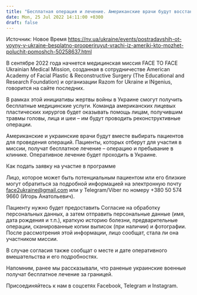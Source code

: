 ```yaml
---
title: "Бесплатная операция и лечение. Американские врачи будут восстанавливать лица украинцам, пострадавшим в результате войны"
date: Mon, 25 Jul 2022 14:11:00 +0300
draft: false
---
```

Источник: Новое Время https://nv.ua/ukraine/events/postradavshih-ot-voyny-v-ukraine-besplatno-prooperiruyut-vrachi-iz-ameriki-kto-mozhet-poluchit-pomoshch-50258637.html


В сентябре 2022 года начнется медицинская миссия FACE TO FACE Ukrainian Medical Mission, созданная в сотрудничестве American Academy of Facial Plastic & Reconstructive Surgery (The Educational and Research Foundation) и организации Razom for Ukraine и INgenius, говорится на сайте последних.

В рамках этой инициативы жертвы войны в Украине смогут получить бесплатные медицинские услуги. Команда американских лицевых пластических хирургов будет оказывать помощь лицам, получившим травмы головы, лица и шеи – им будут проводить реконструктивные операции.

Американские и украинские врачи будут вместе выбирать пациентов для проведения операций. Пациенты, которых отберут для участия в миссии, получат бесплатное лечение – операцию и пребывание в клинике. Оперативное лечение будет проходить в Украине.

Как подать заявку на участие в программе

Лицо, которое может быть потенциальным пациентом или его близкие могут обратиться за подробной информацией на электронную почту face2ukraine@gmail.com или у Telegram/Viber по номеру +380 50 574 9660 (Игорь Анатольевич).

Пациенту нужно будет предоставить Согласие на обработку персональных данных, а затем отправить персональные данные (имя, дата рождения и т.п.), краткую историю болезни, предварительные операции, сканированные копии выписок (при наличии) и фотографии. После рассмотрения этой информации, лицо сообщат, стала ли она участником миссии.

 В случае согласия также сообщат о месте и дате оперативного вмешательства и его подробностях.

Напомним, ранее мы рассказывали, что раненые украинские военные получат бесплатное лечение за границей.

Присоединяйтесь к нам в соцсетях Facebook, Telegram и Instagram.

